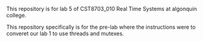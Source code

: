 This repository is for lab 5 of CST8703_010 Real Time Systems at algonquin college.

This repository specifically is for the pre-lab where the instructions were to converet our lab 1 to use threads and mutexes.
